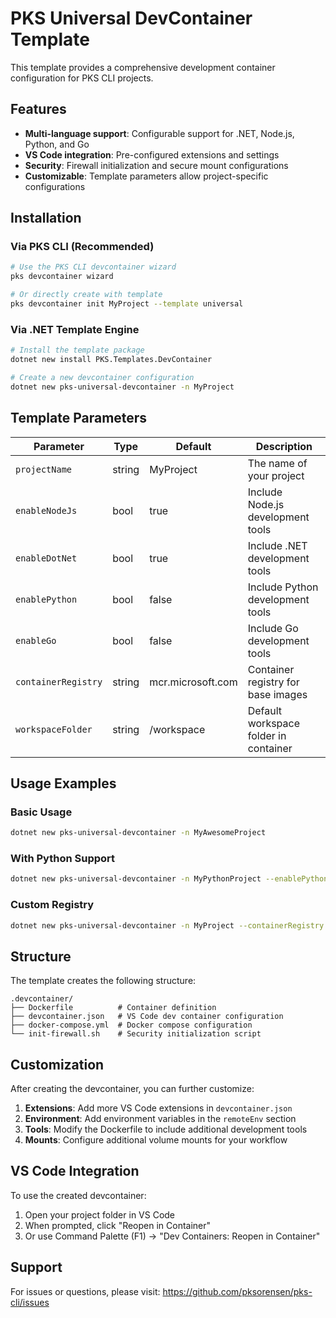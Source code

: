 # PKS Universal DevContainer Template

This template provides a comprehensive development container configuration for PKS CLI projects.

## Features

- **Multi-language support**: Configurable support for .NET, Node.js, Python, and Go
- **VS Code integration**: Pre-configured extensions and settings
- **Security**: Firewall initialization and secure mount configurations
- **Customizable**: Template parameters allow project-specific configurations

## Installation

### Via PKS CLI (Recommended)
```bash
# Use the PKS CLI devcontainer wizard
pks devcontainer wizard

# Or directly create with template
pks devcontainer init MyProject --template universal
```

### Via .NET Template Engine
```bash
# Install the template package
dotnet new install PKS.Templates.DevContainer

# Create a new devcontainer configuration
dotnet new pks-universal-devcontainer -n MyProject
```

## Template Parameters

| Parameter | Type | Default | Description |
|-----------|------|---------|-------------|
| `projectName` | string | MyProject | The name of your project |
| `enableNodeJs` | bool | true | Include Node.js development tools |
| `enableDotNet` | bool | true | Include .NET development tools |
| `enablePython` | bool | false | Include Python development tools |
| `enableGo` | bool | false | Include Go development tools |
| `containerRegistry` | string | mcr.microsoft.com | Container registry for base images |
| `workspaceFolder` | string | /workspace | Default workspace folder in container |

## Usage Examples

### Basic Usage
```bash
dotnet new pks-universal-devcontainer -n MyAwesomeProject
```

### With Python Support
```bash
dotnet new pks-universal-devcontainer -n MyPythonProject --enablePython true
```

### Custom Registry
```bash
dotnet new pks-universal-devcontainer -n MyProject --containerRegistry myregistry.azurecr.io
```

## Structure

The template creates the following structure:
```
.devcontainer/
├── Dockerfile          # Container definition
├── devcontainer.json   # VS Code dev container configuration
├── docker-compose.yml  # Docker compose configuration
└── init-firewall.sh    # Security initialization script
```

## Customization

After creating the devcontainer, you can further customize:

1. **Extensions**: Add more VS Code extensions in `devcontainer.json`
2. **Environment**: Add environment variables in the `remoteEnv` section
3. **Tools**: Modify the Dockerfile to include additional development tools
4. **Mounts**: Configure additional volume mounts for your workflow

## VS Code Integration

To use the created devcontainer:

1. Open your project folder in VS Code
2. When prompted, click "Reopen in Container"
3. Or use Command Palette (F1) → "Dev Containers: Reopen in Container"

## Support

For issues or questions, please visit: https://github.com/pksorensen/pks-cli/issues